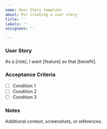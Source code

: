 ```yaml
---
name: User Story template
about: For creating a user story
title: ''
labels: ''
assignees: ''

---
```


### User Story
As a [role], I want [feature] so that [benefit].

### Acceptance Criteria
- [ ] Condition 1
- [ ] Condition 2
- [ ] Condition 3

### Notes
Additional context, screenshots, or references.
